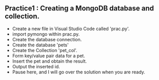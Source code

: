 ## **Practice1 : Creating a MongoDB database and collection.**
- Create a new file in Visual Studio Code called 'prac.py'.
- import pymongo within prac.py.
- Create the database connection.
- Create the database 'pets'
- Create the Collection 'pet_col'.
- Form key/value pair data for a pet.
- Insert the pet and obtain the result.
- Output the inserted id.
- Pause here, and I will go over the solution when you are ready.